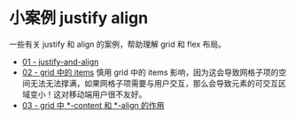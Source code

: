 # 小案例 justify align

一些有关 justify 和 align 的案例，帮助理解 grid 和 flex 布局。

- [01 - justify-and-align](justify-and-align/index.html)
- [02 - grid 中的 items](grid/grid-items.html) 慎用 grid 中的 items 影响，因为这会导致网格子项的空间无法无法撑满，如果网格子项需要与用户交互，那么会导致元素的可交互区域变小！这对移动端用户很不友好。
- [03 - grid 中 *-content 和 *-align 的作用](content-items/index.html)
